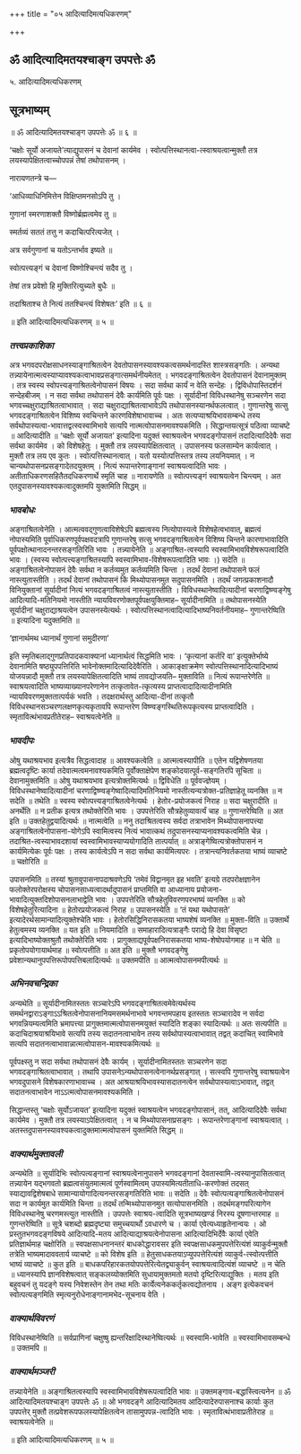 +++
title = "०५ आदित्यादिमत्यधिकरणम्"

+++


## ॐ आदित्यादिमतयश्चाङ्ग उपपत्तेः ॐ

५. आदित्यादिमत्यधिकरणम्

## **सूत्रभाष्यम्**

॥ ॐ आदित्यादिमतयश्चाङ्ग उपपत्तेः ॐ ॥ ६ ॥

‘चक्षोः सूर्यो अजायते’त्याद्युपासनं च देवानां कार्यमेव । स्वोत्पत्तिस्थानत्वा-त्स्वाश्रयत्वान्मुक्तौ तत्र लयस्यापेक्षितत्वाच्चोपपन्नं तेषां तथोपासनम् ।

नारायणतन्त्रे च—

‘आधिव्याधिनिमित्तेन विक्षिप्तमनसोऽपि तु ।

गुणानां स्मरणाशक्तौ विष्णोर्ब्रह्मत्वमेव तु ॥

स्मर्तव्यं सततं तत्तु न कदाचित्परित्यजेत् ।

अत्र सर्वगुणानां च यतोऽन्तर्भाव इष्यते ॥

स्वोत्पत्त्यङ्गं च देवानां विष्णोश्चिन्त्यं सदैव तु ।

तेषां तत्र प्रवेशो हि मुक्तिरित्युच्यते बुधैः ॥

तदाश्रिताश्च ते नित्यं ततश्चिन्त्यं विशेषतः’ इति ॥ ६ ॥

॥ इति आदित्यादिमत्यधिकरणम् ॥ ५ ॥

### ***तत्त्वप्रकाशिका***

अत्र भगवदपरोक्षसाधनस्याङ्गाश्रितत्वेन देवतोपासनस्यावश्यकत्वसमर्थनादस्ति शास्त्रसङ्गतिः । अन्यथा तन्न्यायेनात्मत्वस्याप्यावश्यकत्वाभावप्रसङ्गात्समर्थनीयमेतत् । भगवदङ्गाश्रितत्वेन देवतोपासनं देवानामुक्तम् । तत्र स्वस्य स्वोपत्त्यङ्गाश्रितत्वेनोपासनं विषयः । सदा सर्वथा कार्यं न वेति सन्देहः । द्विविधोपास्तिदर्शनं सन्देहबीजम् । न सदा सर्वथा तथोपासनं देवैः कार्यमिति पूर्वः पक्षः । सूर्यादीनां विविधस्थानेषु सञ्चरणेन सदा भगवच्चक्षुराद्याश्रितत्वाभावात् । सदा चक्षुराद्याश्रितत्वाभावेऽपि तथोपासनस्यानर्थफलत्वात् । गुणान्तरेषु सत्सु भगवदङ्गाश्रितत्वेन विशिष्य स्वचिन्तने कारणविशेषाभावाच्च । अतः सत्यप्याश्रयिभावसम्बन्धे तस्य सर्वथोपास्यत्वा-भावात्तद्वत्स्वस्वामिभावे सत्यपि नात्मत्वोपासनमावश्यकमिति । सिद्धान्तयत्सूत्रं पठित्वा व्याचष्टे ॥ आदित्यादीति ॥ ‘चक्षोः सूर्यो अजायत’ इत्यादिना यदुक्तं स्वाश्रयत्वेन भगवदङ्गोपासनं तदादित्यादिदेवैः सदा सर्वथा कार्यमेव । को विशेषहेतुः । मुक्तौ तत्र लयस्यापेक्षितत्वात् । उपासनस्य फलसाम्येन कार्यत्वात् । मुक्तौ तत्र लय एव कुतः । स्वोत्पत्तिस्थानत्वात् । यतो यस्योत्पत्तिस्तत्र तस्य लयनियमात् । न चान्यथोपासनप्रसङ्गादेतदयुक्तम् । नित्यं रूपान्तरेणाङ्गानां स्वाश्रयत्वादिति भावः । अतीताधिकरणसहितैतदधिकरणार्थे स्मृतिं चाह ॥ नारायणेति ॥ स्वोत्पत्त्यङ्गं स्वाश्रयत्वेन चिन्त्यम् । अत एतदुपासनस्यावश्यकत्वादुक्तमपि युक्तमिति सिद्धम् ॥

### ***भावबोधः***

अङ्गाश्रितत्वेनेति । आत्मत्ववद्गुणत्वाविशेषेऽपि ब्रह्मत्वस्य नित्योपास्यत्वे विशेषहेत्वभावात्, ब्रह्मत्वं नोपास्यमिति पूर्वाधिकरणपूर्वपक्षवदत्रापि गुणान्तरेषु सत्सु भगवदङ्गाश्रितत्वेन विशिष्य चिन्तने कारणाभावादिति पूर्वपक्षोत्थानादनन्तरसङ्गतिरिति भावः । तन्न्यायेनेति ॥ अङ्गाश्रित-त्वस्यापि स्वस्वामिभावविशेषरूपत्वादिति भावः । (स्वस्य स्वोत्पत्त्यङ्गाश्रितस्यापि स्वस्वामिभाव-विशेषरूपत्वादिति भावः ।) सदेति ॥ अङ्गाश्रितत्वेनोपासनं देवैः सर्वथा न कर्तव्यमुत कर्तव्यमिति चिन्ता । तदर्थं देवानां तथोपासने फलं नास्त्युतास्तीति । तदर्थं देवानां तथोपासनं किं मिथ्योपासनमुत सदुपासनमिति । तदर्थं जगत्प्रकाशनादौ विनियुक्तानां सूर्यादीनां नित्यं भगवदङ्गाश्रितत्वं नास्त्युतास्तीति । विविधस्थानेष्वादित्यादीनां चरणाद्विष्ण्वङ्गेषु आदित्यादि-मतिनियमो नास्तीति न्यायविवरणोक्तपूर्वपक्षयुक्तिमाह– सूर्यादीनामिति ॥ तथोपासनस्येति सूर्यादीनां चक्षुराद्याश्रयत्वेन उपासनस्येत्यर्थः । स्वोत्पत्तिस्थानत्वादित्यादिभाष्यनिवर्तनीयमाह– गुणान्तरेष्विति ॥ इत्यादिना यदुक्तमिति ॥

‘ज्ञानार्थमथ ध्यानार्थं गुणानां समुदीरणा’

इति स्मृतिबलाद्गुणप्रतिपादकवाक्यानां ध्यानार्थत्वं सिद्धमिति भावः । ‘कृत्यानां कर्तरि वा’ इत्युक्तेर्भाष्ये देवानामिति षष्ठ्युपपत्तिरिति भावेनोक्तमादित्यादिदेवैरिति । आकाङ्क्षाक्रमेण स्वोत्पत्तिस्थानादित्यादिभाष्यं योजयन्नादौ मुक्तौ तत्र लयस्यापेक्षितत्वादिति भाष्यं तावद्योजयति– मुक्ताविति ॥ नित्यं रूपान्तरेणेति ॥ स्वाश्रयत्वादिति भाष्यव्याख्यानपरेणानेन तत्कृतावेत-त्कृत्यस्य प्राप्तत्वादादित्यादीनामिति न्यायविवरणमुक्ततात्पर्यकं भवति । तदक्षरार्थस्तु आदित्या-दीनां तत्कृतौ विविधस्थानसञ्चरणलक्षणकृत्यकृतावपि रूपान्तरेण विष्ण्वङ्गस्थितिरूपकृत्यस्य प्राप्तत्वादिति । स्मृतावित्थंभावप्रतीतेराह– स्वाश्रयत्वेनेति ॥

### ***भावदीपः***

ओषु यथाश्रयभाव इत्यत्रैव सिद्धत्वादाह ॥ आवश्यकत्वेति ॥ आत्मत्वस्यापीति ॥ एतेन यद्विशेषणतया ब्रह्मत्वदृष्टिः कार्या तदेवात्मत्वमनावश्यकमिति पूर्वोक्ताक्षेपेण शङ्कोदयात्पूर्व-सङ्गतिरपि सूचिता ॥ देवानामुक्तमिति ॥ ओषु यथाश्रयभाव इत्यत्रोक्तमित्यर्थः ॥ द्विविधेति ॥ पूर्ववज्ज्ञेयम् । विविधस्थानेष्वादित्यादीनां चरणाद्विष्ण्वङ्गेष्वादित्यादिमतिनियमो नास्तीत्यन्यत्रोक्त-प्रतिज्ञाहेतू व्यनक्ति ॥ न सदेति ॥ तथेति ॥ स्वस्य स्वोत्पत्त्यङ्गाश्रितत्वेनेत्यर्थः । हेतोर-प्रयोजकत्वं निराह ॥ सदा चक्षुरादीति ॥ अनर्थेति ॥ न प्रतीक इत्यत्र तथोक्तेरिति भावः । उपपत्तेरिति सौत्रहेतुव्यावर्त्यं चाह ॥ गुणान्तरेष्विति ॥ अत इति ॥ उक्तहेतुद्वयादित्यर्थः ॥ नात्मत्वेति ॥ ननु तदाश्रितत्वस्य सर्वदा तत्राभावेन मिथ्योपासनापत्त्या अङ्गाश्रितत्वेनोपासना-योगेऽपि स्वामित्वस्य नित्यं भावात्कथं तदुपासनस्याप्यनावश्यकत्वमिति चेन्न । तदाश्रित-त्वस्याभावदशायां स्वस्वामिभावस्याप्ययोगादिति तात्पर्यात् ॥ अत्राङ्गेष्वित्यत्रोक्तोपासनं न कार्यमित्येकः पूर्वः पक्षः । तस्य कार्यत्वेऽपि न सदा सर्वथा कार्यमित्यपरः । तत्रान्त्यनिवर्तकतया भाष्यं व्याचष्टे ॥ चक्षोरिति ॥

उपासनमिति ॥ तस्यां श्रुतावुपासनापदाश्रवणेऽपि ‘तमेवं विद्वानमृत इह भवति’ इत्यग्रे तदपरोक्षज्ञानेन फलोक्तेरपरोक्षस्य चोपासनसाध्यत्वादर्थादुपासनं प्राप्तमिति वा आध्यानाय प्रयोजना- भावादित्युक्तदिशोपासनलाभाद्वेति भावः । उपपत्तेरिति सौत्रहेतुविवरणपरभाष्यं व्यनक्ति ॥ को विशेषहेतुरित्यादिना ॥ हेतोरप्रयोजकत्वं निराह ॥ उपासनस्येति ॥ ‘तं यथा यथोपासते’ इत्यादेरर्थसामान्यादित्युक्तेश्चेति भावः । हेतोरसिद्धिनिरासकतया भाष्यशेषं व्यनक्ति ॥ मुक्ता-विति ॥ उक्तार्थे हेतुत्वमस्य व्यनक्ति ॥ यत इति ॥ नियमादिति ॥ समाहारादित्यत्राङ्गैः पराद्ये हि देवा विसृष्टा इत्यादिभाष्योक्तश्रुतौ तथोक्तेरिति भावः । प्रागुक्ताद्यपूर्वपक्षनिरासकतया भाष्य-शेषोपयोगमाह ॥ न चेति ॥ प्रकृतोपयोगायार्थमाह ॥ स्वोत्पत्तीति ॥ अत इति ॥ मुक्तौ भगवदङ्गेषु प्रवेशान्यथानुपपत्तिरूपोपपत्तिबलादित्यर्थः ॥ उक्तमपीति ॥ आत्मत्वोपासनमपीत्यर्थः ॥

### ***अभिनवचन्द्रिका***

अन्यथेति ॥ सूर्यादीनामितस्ततः सञ्चारेऽपि भगवदङ्गाश्रितत्वमेवेत्यर्थस्य समर्थनद्वाराऽङ्गाऽऽश्रितत्वेनोपासनानियमसमर्थनाभावे भगवन्तमपहाय इतस्ततः सञ्चारादेव न सर्वदा भगवन्नियम्यत्वमिति भ्रमापत्त्या प्रागुक्तमात्मत्वोपासनमयुक्तं स्यादिति शङ्का स्यादित्यर्थः ॥ अतः सत्यपीति ॥ कदाचिदाश्रयाश्रयिभावे सत्यपि तस्य सदातनत्वाभावेन तस्य सर्वथोपास्यत्वाभावात् तद्वत् कदाचित् स्वामिभावे सत्यपि सदातनत्वाभावान्नात्मत्वोपासन-मावश्यकमित्यर्थः ॥

पूर्वपक्ष्स्तु न सदा सर्वथा तथोपासनं देवैः कार्यम् । सूर्यादीनामितस्ततः सञ्चरणेन सदा भगवदङ्गाश्रितत्वाभावात् । तथापि उपासनेऽन्यथोपासनत्वेनानर्थप्रसङ्गात् । सत्स्वपि गुणान्तरेषु स्वाश्रयत्वेन भगवदुपासने विशेषकारणाभावाच्च । अत आश्रयाश्रयिभावस्यासदातनत्वेन सर्वथोपास्यत्वाऽभावात्, तद्वत् सदातनत्वाभावेन नाऽऽत्मत्वोपासनमावश्यकमिति ।

सिद्धान्तस्तु ‘चक्षोः सूर्योऽजायत’ इत्यादिना यदुक्तं स्वाश्रयत्वेन भगवदङ्गोपासानं, तत्, आदित्यादिदेवैः सर्वथा कार्यमेव । मुक्तौ तत्र लयस्याऽपेक्षितत्वात् । न च मिथ्योपासनाप्रसङ्गः । रूपान्तरेणाङ्गानां स्वाश्रयत्वात् । अतस्तदुपासनस्यावश्यकत्वादुक्तमात्मत्वोपासनं युक्तमिति सिद्धम् ॥

### ***वाक्यार्थमुक्तावली***

अन्यथेति ॥ सूर्यादिभिः स्वोत्पत्यङ्गानां स्वाश्रयत्वेनानुपासने भगवदङ्गानां देवतास्वामि-त्वस्यानुपासितत्वात् तन्न्यायेन यद्भगवतो ब्रह्मत्वसंयुतमात्मत्वं पूर्णस्वामित्वम् उपास्यमित्यतीताधि-करणोक्तं तदसत् स्याद्यावद्विशेषबाधे सामान्यायोगादित्यनन्तरसङ्गतिरिति भावः ॥ सदेति ॥ देवैः स्वोत्पत्यङ्गाश्रितत्वेनोपासनं सदा न कार्यमुत कार्यमिति चिन्ता ॥ तदर्थं तन्मिथ्योपासनमुत सत्योपासनमिति । तदर्थमङ्गपरित्यागेन विविधस्थानेषु चरणमस्त्युत नास्तीति । उपपत्तेः स्वाश्रय-त्वादिति सूत्रभाष्यखण्डं निरस्य दूषणान्तरमाह ॥ गुणन्तरेष्विति ॥ सूत्रे चशब्दो ब्रह्मदृष्ट्या समुच्चयार्थो ऽवधारणे च । कार्या एवेत्यध्याहृतेनान्वयः । ओ प्रस्तुतभगवदङ्गविषये आदित्यादि-मतय आदित्याद्याश्रयत्वेनोपासना आदित्यादिभिर्देवैः कार्या एवेति प्रतिज्ञार्थमाह चक्षोरिति ॥ स्वपक्षसाधनानन्तरं बाधकोद्धारावसर इति स्वपक्षसाधकमुपपत्तेरित्यंशं व्याकुर्वन्मुक्तौ तत्रेति भाष्यमादाववतार्य व्याचष्टे ॥ को विशेष इति ॥ हेतुसाधकतयाऽप्युपपत्तेरित्यंशं व्याकुर्व-त्स्वोत्पत्तीति भाष्यं व्याचष्टे ॥ कुत इति ॥ बाधकपरिहारकतयोपपत्तेरित्येतद्व्याकुर्वन् स्वाश्रयत्वादित्यंशं व्याचष्टे ॥ न चेति ॥ ध्यानस्यापि ज्ञानविशेषत्वात् सङ्कलय्योक्तमिति सुधायामुक्तमतो मतयो दृष्टिरित्याद्युक्तिः । मतय इति बहुवचनं तु यदङ्गे यस्य निवेशस्तेन तेन तथा मतिः कार्येत्यनेककर्तृकत्वद्योतनाय । अङ्ग इत्येकवचनं स्वोत्पत्यङ्गमिति स्मृत्यनुरोधेनाङ्गानामभेद-सूचनाय वेति ।

### ***वाक्यार्थविवरणं***

विविधस्थानेष्विति ॥ सर्वप्राणिनां चक्षुष्षु ह्यन्तरिक्षादिस्थानेष्वित्यर्थः ॥ स्वस्वामि-भावेति ॥ स्वस्वामिभावसम्बन्धे ॥ उक्तमपि ॥

### ***वाक्यार्थमञ्जरी***

तन्न्यायेनेति ॥ अङ्गाश्रितत्वस्यापि स्वस्वामिभावविशेषरूपत्वादिति भावः ॥ उक्तमङ्गाव-बद्धास्त्वित्यनेन ॥ ॐ आदित्यादिमतयश्चाङ्ग उपपत्तेः ॐ ॥ ओ भगवदङ्गे आदित्यादिमतय आदित्यादेरुपासनाश्च कार्याः कुत उपपत्तेर् मुक्तौ तत्प्रवेशरूपफलस्यापेक्षितत्वेन तासामुपपन्न-त्वादिति भावः । स्मृतावित्थंभावाप्रतीतेराह ॥ स्वाश्रयत्वेनेति ॥

॥ इति आदित्यादिमत्यधिकरणम् ॥ ५ ॥

